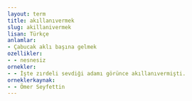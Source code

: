 ```yaml
---
layout: term
title: akıllanıvermek
slug: akillanivermek
lisan: Türkçe
anlamlar:
- Çabucak aklı başına gelmek
ozellikler:
- - nesnesiz
ornekler:
- - İşte zırdeli sevdiği adamı görünce akıllanıvermişti.
orneklerkaynak:
- - Ömer Seyfettin
---
```

